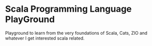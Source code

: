 # Scala Programming Language PlayGround

Playground to learn from the very foundations of Scala, Cats, ZIO and whatever I get interested scala related.
